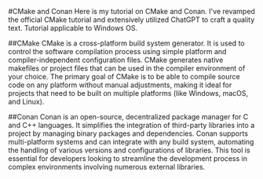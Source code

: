 #CMake and Conan
Here is my tutorial on CMake and Conan. I've revamped the official CMake tutorial and extensively utilized ChatGPT to craft a quality text. Tutorial applicable to Windows OS.

##CMake
CMake is a cross-platform build system generator. It is used to control the software compilation process using simple platform and compiler-independent configuration files. CMake generates native makefiles or project files that can be used in the compiler environment of your choice. The primary goal of CMake is to be able to compile source code on any platform without manual adjustments, making it ideal for projects that need to be built on multiple platforms (like Windows, macOS, and Linux).

##Conan
Conan is an open-source, decentralized package manager for C and C++ languages. It simplifies the integration of third-party libraries into a project by managing binary packages and dependencies. Conan supports multi-platform systems and can integrate with any build system, automating the handling of various versions and configurations of libraries. This tool is essential for developers looking to streamline the development process in complex environments involving numerous external libraries.